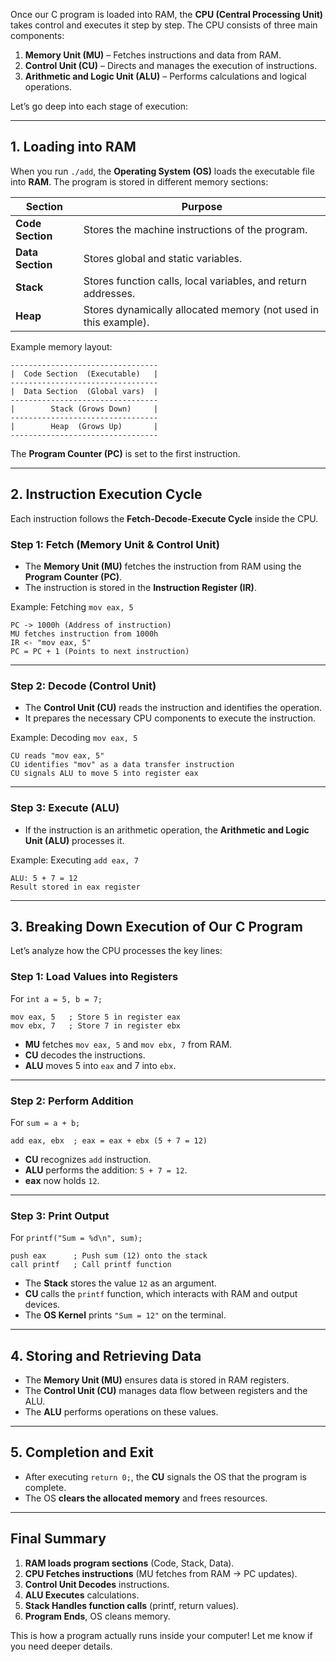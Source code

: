 Once our C program is loaded into RAM, the **CPU (Central Processing Unit)** takes control and executes it step by step. The CPU consists of three main components:

1. **Memory Unit (MU)** – Fetches instructions and data from RAM.
2. **Control Unit (CU)** – Directs and manages the execution of instructions.
3. **Arithmetic and Logic Unit (ALU)** – Performs calculations and logical operations.

Let’s go deep into each stage of execution:

---

## **1. Loading into RAM**

When you run `./add`, the **Operating System (OS)** loads the executable file into **RAM**. The program is stored in different memory sections:

| Section          | Purpose                                                         |
| ---------------- | --------------------------------------------------------------- |
| **Code Section** | Stores the machine instructions of the program.                 |
| **Data Section** | Stores global and static variables.                             |
| **Stack**        | Stores function calls, local variables, and return addresses.   |
| **Heap**         | Stores dynamically allocated memory (not used in this example). |

Example memory layout:

```
---------------------------------
|  Code Section  (Executable)   |
---------------------------------
|  Data Section  (Global vars)  |
---------------------------------
|        Stack (Grows Down)     |
---------------------------------
|        Heap  (Grows Up)       |
---------------------------------
```

The **Program Counter (PC)** is set to the first instruction.

---

## **2. Instruction Execution Cycle**

Each instruction follows the **Fetch-Decode-Execute Cycle** inside the CPU.

### **Step 1: Fetch (Memory Unit & Control Unit)**

- The **Memory Unit (MU)** fetches the instruction from RAM using the **Program Counter (PC)**.
- The instruction is stored in the **Instruction Register (IR)**.

Example: Fetching `mov eax, 5`

```
PC -> 1000h (Address of instruction)
MU fetches instruction from 1000h
IR <- "mov eax, 5"
PC = PC + 1 (Points to next instruction)
```

---

### **Step 2: Decode (Control Unit)**

- The **Control Unit (CU)** reads the instruction and identifies the operation.
- It prepares the necessary CPU components to execute the instruction.

Example: Decoding `mov eax, 5`

```
CU reads "mov eax, 5"
CU identifies "mov" as a data transfer instruction
CU signals ALU to move 5 into register eax
```

---

### **Step 3: Execute (ALU)**

- If the instruction is an arithmetic operation, the **Arithmetic and Logic Unit (ALU)** processes it.

Example: Executing `add eax, 7`

```
ALU: 5 + 7 = 12
Result stored in eax register
```

---

## **3. Breaking Down Execution of Our C Program**

Let’s analyze how the CPU processes the key lines:

### **Step 1: Load Values into Registers**

For `int a = 5, b = 7;`

```
mov eax, 5   ; Store 5 in register eax
mov ebx, 7   ; Store 7 in register ebx
```

- **MU** fetches `mov eax, 5` and `mov ebx, 7` from RAM.
- **CU** decodes the instructions.
- **ALU** moves 5 into `eax` and 7 into `ebx`.

---

### **Step 2: Perform Addition**

For `sum = a + b;`

```
add eax, ebx  ; eax = eax + ebx (5 + 7 = 12)
```

- **CU** recognizes `add` instruction.
- **ALU** performs the addition: `5 + 7 = 12`.
- **eax** now holds `12`.

---

### **Step 3: Print Output**

For `printf("Sum = %d\n", sum);`

```
push eax      ; Push sum (12) onto the stack
call printf   ; Call printf function
```

- The **Stack** stores the value `12` as an argument.
- **CU** calls the `printf` function, which interacts with RAM and output devices.
- The **OS Kernel** prints `"Sum = 12"` on the terminal.

---

## **4. Storing and Retrieving Data**

- The **Memory Unit (MU)** ensures data is stored in RAM registers.
- The **Control Unit (CU)** manages data flow between registers and the ALU.
- The **ALU** performs operations on these values.

---

## **5. Completion and Exit**

- After executing `return 0;`, the **CU** signals the OS that the program is complete.
- The OS **clears the allocated memory** and frees resources.

---

## **Final Summary**

1. **RAM loads program sections** (Code, Stack, Data).
2. **CPU Fetches instructions** (MU fetches from RAM → PC updates).
3. **Control Unit Decodes** instructions.
4. **ALU Executes** calculations.
5. **Stack Handles function calls** (printf, return values).
6. **Program Ends**, OS cleans memory.

This is how a program actually runs inside your computer! Let me know if you need deeper details.
